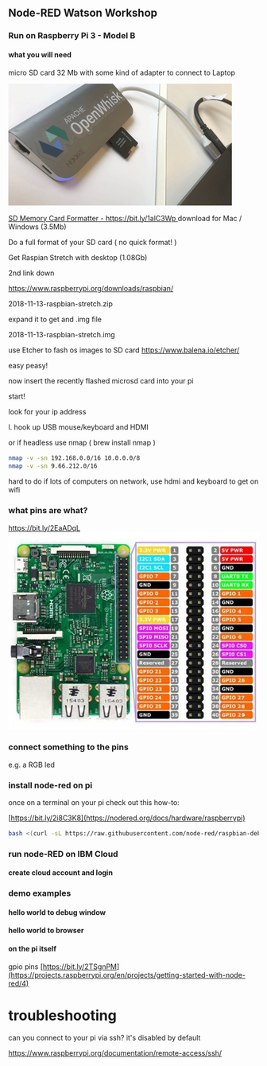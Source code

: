 
## Node-RED Watson Workshop
### Run on  Raspberry Pi 3 - Model B
#### what you will need
micro SD card 32 Mb
with some kind of adapter to connect to Laptop

![sd adapter](./resources/images/usb-c-adapter-hooke.gif)

 [SD Memory Card Formatter  - https://bit.ly/1alC3Wp ](https://www.sdcard.org/downloads/formatter_4/)
 download for Mac / Windows (3.5Mb)

 Do a full format of your SD card ( no quick format! )

 Get Raspian Stretch with desktop (1.08Gb)

 2nd link down

 https://www.raspberrypi.org/downloads/raspbian/

2018-11-13-raspbian-stretch.zip

expand it to get and .img file

2018-11-13-raspbian-stretch.img

use Etcher to fash os images to SD card
https://www.balena.io/etcher/

easy peasy!

now insert the recently flashed microsd card into your pi 

start!

look for your ip address

l. hook up USB mouse/keyboard and HDMI

or if headless use nmap ( brew install nmap )

```sh
nmap -v -sn 192.168.0.0/16 10.0.0.0/8
nmap -v -sn 9.66.212.0/16 
```
hard to do if lots of computers on network, use hdmi and keyboard to get on wifi


### what pins are what?
https://bit.ly/2EaADqL
![pins on Pi 3 model B](./resources/images/mobilefish-build-lora-gateway-using-raspberry-pi-3-model-b-and-rpi-3-pins.jpg)

### connect something to the pins
e.g. a RGB led


### install node-red on pi
once on a terminal on your pi check out this how-to:

[https://bit.ly/2i8C3K8](https://nodered.org/docs/hardware/raspberrypi)

```sh
bash <(curl -sL https://raw.githubusercontent.com/node-red/raspbian-deb-package/master/resources/update-nodejs-and-nodered)

```




### run node-RED on IBM Cloud
#### create cloud account and login

### demo examples

#### hello world to debug window

#### hello world to browser

#### on the pi itself
gpio pins
[https://bit.ly/2TSgnPM](https://projects.raspberrypi.org/en/projects/getting-started-with-node-red/4)


# troubleshooting
can you connect to your pi via ssh? it's disabled by default

https://www.raspberrypi.org/documentation/remote-access/ssh/

